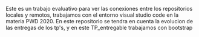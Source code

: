 Este es un trabajo evaluativo para ver las conexiones entre los repositorios locales y remotos, trabajamos con el entorno visual studio code en la materia PWD 2020.
En este repositorio se tendra en cuenta la evolucion de las entregas de los tp's, y en este TP_entregable trabajamos con bootstrap 